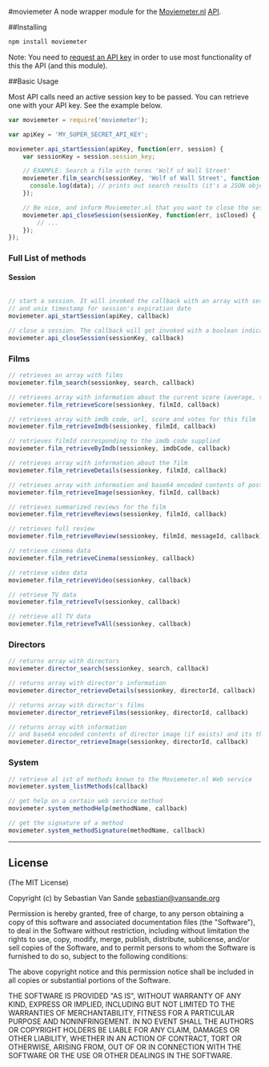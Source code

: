 #moviemeter
A node wrapper module for the [Moviemeter.nl](http://moviemeter.nl) [API](http://wiki.moviemeter.nl/index.php/API).

##Installing
```javascript
npm install moviemeter
```
Note: You need to [request an API key](http://www.moviemeter.nl/site/registerclient/) in order to use most functionality of this the API (and this module).


##Basic Usage

Most API calls need an active session key to be passed. You can retrieve one with your API key. See the example below.

```javascript
var moviemeter = require('moviemeter');

var apiKey = 'MY_SUPER_SECRET_API_KEY';

moviemeter.api_startSession(apiKey, function(err, session) {
	var sessionKey = session.session_key;

	// EXAMPLE: Search a film with terms 'Wolf of Wall Street'
	moviemeter.film_search(sessionKey, 'Wolf of Wall Street', function(err, data) {
      console.log(data); // prints out search results (it's a JSON object)
	});

	// Be nice, and inform Moviemeter.nl that you want to close the session when you're done
	moviemeter.api_closeSession(sessionKey, function(err, isClosed) {
		// ...
	});
});
```

### Full List of methods

#### Session
```javascript

// start a session. It will invoked the callback with an array with sessionkey 
// and unix timestamp for session's expiration date
moviemeter.api_startSession(apiKey, callback)

// close a session. The callback will get invoked with a boolean indicating success.
moviemeter.api_closeSession(sessionKey, callback)
```

### Films
```javascript
// retrieves an array with films
moviemeter.film_search(sessionkey, search, callback)

// retrieves array with information about the current score (average, total, amount of votes)
moviemeter.film_retrieveScore(sessionkey, filmId, callback)

// retrieves array with imdb code, url, score and votes for this film
moviemeter.film_retrieveImdb(sessionkey, filmId, callback)

// retrieves filmId corresponding to the imdb code supplied
moviemeter.film_retrieveByImdb(sessionkey, imdbCode, callback) 

// retrieves array with information about the film
moviemeter.film_retrieveDetails(sessionkey, filmId, callback)

// retrieves array with information and base64 encoded contents of poster and its thumbnail
moviemeter.film_retrieveImage(sessionkey, filmId, callback)

// retrieves summarized reviews for the film
moviemeter.film_retrieveReviews(sessionkey, filmId, callback)

// retrieves full review
moviemeter.film_retrieveReview(sessionkey, filmId, messageId, callback)

// retrieve cinema data
moviemeter.film_retrieveCinema(sessionkey, callback)

// retrieve video data
moviemeter.film_retrieveVideo(sessionkey, callback)

// retrieve TV data
moviemeter.film_retrieveTv(sessionkey, callback)

// retrieve all TV data
moviemeter.film_retrieveTvAll(sessionkey, callback)
```

### Directors
```javascript
// returns array with directors
moviemeter.director_search(sessionkey, search, callback)

// returns array with director's information
moviemeter.director_retrieveDetails(sessionkey, directorId, callback)

// returns array with director's films
moviemeter.director_retrieveFilms(sessionkey, directorId, callback)

// returns array with information 
// and base64 encoded contents of director image (if exists) and its thumbnail
moviemeter.director_retrieveImage(sessionkey, directorId, callback)

```
### System
```javascript
// retrieve al ist of methods known to the Moviemeter.nl Web service
moviemeter.system_listMethods(callback)

// get help on a certain web service method
moviemeter.system_methodHelp(methodName, callback)

// get the signature of a method
moviemeter.system_methodSignature(methodName, callback)

```

-------

## License

(The MIT License)

Copyright (c) by Sebastian Van Sande <sebastian@vansande.org>

Permission is hereby granted, free of charge, to any person obtaining a copy
of this software and associated documentation files (the "Software"), to deal
in the Software without restriction, including without limitation the rights
to use, copy, modify, merge, publish, distribute, sublicense, and/or sell
copies of the Software, and to permit persons to whom the Software is
furnished to do so, subject to the following conditions:

The above copyright notice and this permission notice shall be included in
all copies or substantial portions of the Software.

THE SOFTWARE IS PROVIDED "AS IS", WITHOUT WARRANTY OF ANY KIND, EXPRESS OR
IMPLIED, INCLUDING BUT NOT LIMITED TO THE WARRANTIES OF MERCHANTABILITY,
FITNESS FOR A PARTICULAR PURPOSE AND NONINFRINGEMENT. IN NO EVENT SHALL THE
AUTHORS OR COPYRIGHT HOLDERS BE LIABLE FOR ANY CLAIM, DAMAGES OR OTHER
LIABILITY, WHETHER IN AN ACTION OF CONTRACT, TORT OR OTHERWISE, ARISING FROM,
OUT OF OR IN CONNECTION WITH THE SOFTWARE OR THE USE OR OTHER DEALINGS IN
THE SOFTWARE.
